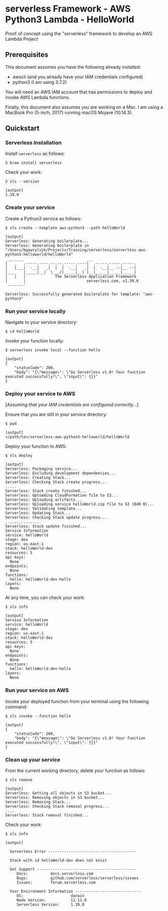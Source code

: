 # serverless Framework - AWS Python3 Lambda - HelloWorld
Proof of concept using the "serverless" framework to develop an AWS Lambda Project

## Prerequisites

This document assumes you have the following already installed:
- awscli (and you already have your IAM credentials configured)
- python3 (I am using 3.7.2)

You will need an AWS IAM account that has permissions to deploy and invoke AWS Lambda functions.

Finally, this document also assumes you are working on a Mac. I am using a MacBook Pro (5-inch, 2017) running macOS Mojave (10.14.3).

## Quickstart

### Serverless Installation
Install `serverless` as follows:
```
S brew install serverless
```

Check your work:
```
S sls --version

[output]
1.39.0
```

### Create your service
Create a Python3 service as follows:
```
$ sls create --template aws-python3 --path helloWorld

[output]
Serverless: Generating boilerplate...
Serverless: Generating boilerplate in "/Users/bgawryluik/Projects/Training/serverless/serverless-aws-python3-helloworld/helloWorld"
 _______                             __
|   _   .-----.----.--.--.-----.----|  .-----.-----.-----.
|   |___|  -__|   _|  |  |  -__|   _|  |  -__|__ --|__ --|
|____   |_____|__|  \___/|_____|__| |__|_____|_____|_____|
|   |   |             The Serverless Application Framework
|       |                           serverless.com, v1.39.0
 -------'

Serverless: Successfully generated boilerplate for template: "aws-python3"
```

### Run your service locally
Navigate to your service directory:
```
$ cd helloWorld
```  

Invoke your function locally:
```
$ serverless invoke local --function hello

[output]
{
    "statusCode": 200,
    "body": "{\"message\": \"Go Serverless v1.0! Your function executed successfully!\", \"input\": {}}"
}
```  

### Deploy your service to AWS
[*Assuming that your IAM credentials are configured correctly...*]

Ensure that you are still in your service directory:
```
$ pwd
 
[output]
</path/to>/serverless-aws-python3-helloworld/helloWorld
```  

Deploy your function to AWS:
```
$ sls deploy

[output]
Serverless: Packaging service...
Serverless: Excluding development dependencies...
Serverless: Creating Stack...
Serverless: Checking Stack create progress...
.....
Serverless: Stack create finished...
Serverless: Uploading CloudFormation file to S3...
Serverless: Uploading artifacts...
Serverless: Uploading service helloWorld.zip file to S3 (849 B)...
Serverless: Validating template...
Serverless: Updating Stack...
Serverless: Checking Stack update progress...
...............
Serverless: Stack update finished...
Service Information
service: helloWorld
stage: dev
region: us-east-1
stack: helloWorld-dev
resources: 5
api keys:
  None
endpoints:
  None
functions:
  hello: helloWorld-dev-hello
layers:
  None
```

At any time, you can check your work:
```
$ sls info

[output]
Service Information
service: helloWorld
stage: dev
region: us-east-1
stack: helloWorld-dev
resources: 5
api keys:
  None
endpoints:
  None
functions:
  hello: helloWorld-dev-hello
layers:
  None
```

### Run your service on AWS
Invoke your deployed function from your terminal using the following command:

```
$ sls invoke --function hello

[output]
{
    "statusCode": 200,
    "body": "{\"message\": \"Go Serverless v1.0! Your function executed successfully!\", \"input\": {}}"
}
```

### Clean up your service
From the current working directory, delete your function as follows:

```
$ sls remove

[output]
Serverless: Getting all objects in S3 bucket...
Serverless: Removing objects in S3 bucket...
Serverless: Removing Stack...
Serverless: Checking Stack removal progress...
....
Serverless: Stack removal finished...
```  

Check your work:
```
$ sls info

[output]

  Serverless Error ---------------------------------------

  Stack with id helloWorld-dev does not exist

  Get Support --------------------------------------------
     Docs:          docs.serverless.com
     Bugs:          github.com/serverless/serverless/issues
     Issues:        forum.serverless.com

  Your Environment Information -----------------------------
     OS:                     darwin
     Node Version:           11.11.0
     Serverless Version:     1.39.0
```